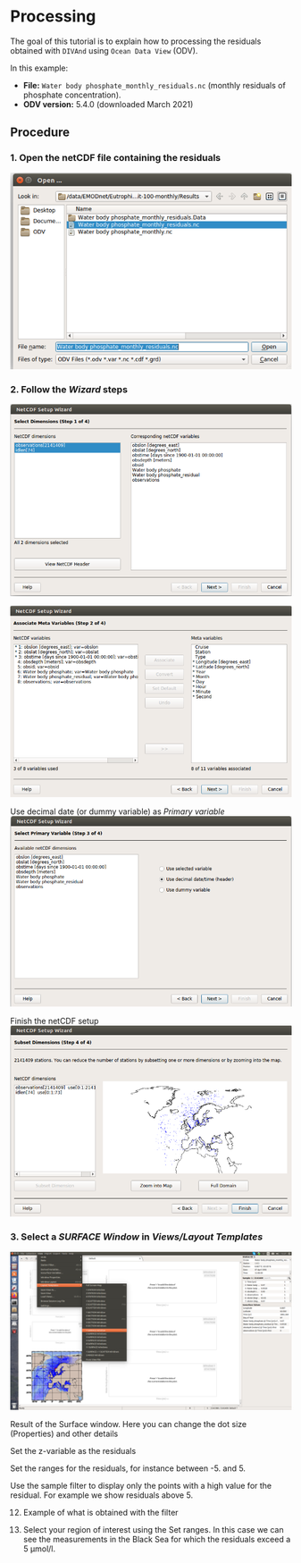 # Processing

The goal of this tutorial is to explain how to processing the residuals
obtained with `DIVAnd` using `Ocean Data View` (ODV).

In this example:
* __File:__ `Water body phosphate_monthly_residuals.nc` (monthly residuals of
	phosphate concentration).
* __ODV version:__ 5.4.0 (downloaded March 2021)


## Procedure

### 1. Open the netCDF file containing the residuals

![Open file](../figures/ODV-residuals/odv_res01.png "Open file")

### 2. Follow the _Wizard_ steps

![Dimensions](../figures/ODV-residuals/odv_res02.png "Dimensions")

![Metadata](../figures/ODV-residuals/odv_res03.png "Metadata")

Use decimal date (or dummy variable) as _Primary variable_
![Primary variable](../figures/ODV-residuals/odv_res04.png "Primary variable")

Finish the netCDF setup
![netCDF setup](../figures/ODV-residuals/odv_res05.png "netCDF setup")

### 3. Select a _SURFACE Window_ in _Views/Layout Templates_

![Surface window](../figures/ODV-residuals/odv_res06.png "Surface window")





Result of the Surface window. Here you can change the dot size (Properties) and other details





Set the z-variable as the residuals
























Set the ranges for the residuals, for instance between -5. and 5.









Use the sample filter to display only the points with a high value for the residual.
For example we show residuals above 5.




12. Example of what is obtained with the filter




13. Select your region of interest using the Set ranges.
In this case we can see the measurements in the Black Sea for which the residuals exceed a 5 µmol/l.
